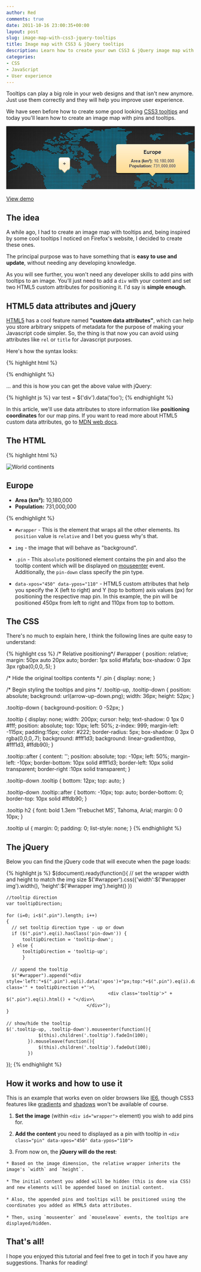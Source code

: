 ```yaml
---
author: Red
comments: true
date: 2011-10-16 23:00:35+00:00
layout: post
slug: image-map-with-css3-jquery-tooltips
title: Image map with CSS3 & jQuery tooltips
description: Learn how to create your own CSS3 & jQuery image map with pins and tooltips.
categories:
- CSS
- JavaScript
- User experience
---
```


Tooltips can play a big role in your web designs and that isn't new anymore. Just use them correctly and they will help you improve user experience.

We have seen before how to create some good looking [CSS3 tooltips](/css3-tooltips) and today you'll learn how to create an image map with pins and tooltips.

![World map tooltips with CSS3 and jQuery](/dist/uploads/2011/10/image-map-with-css3-jquery-tooltips.jpg)

<!-- more -->

[View demo](/dist/uploads/2011/10/image-map-with-css3-jquery-tooltips-demo.html)

## The idea

A while ago, I had to create an image map with tooltips and, being inspired by some cool tooltips I noticed on Firefox's website, I decided to create these ones.

The principal purpose was to have something that is **easy to use and update**, without needing any developing knowledge.

As you will see further, you won't need any developer skills to add pins with tooltips to an image. You'll just need to add a `div` with your content and set two HTML5 custom attributes for positioning it. I'd say is **simple enough**.

## HTML5 data attributes and jQuery

[HTML5](/create-a-stylish-html5-template-from-scratch) has a cool feature named **"custom data attributes"**, which can help you store arbitrary snippets of metadata for the purpose of making your Javascript code simpler. So, the thing is that now you can avoid using attributes like `rel` or `title` for Javascript purposes.

Here's how the syntax looks:

{% highlight html %}
  <div data-foo="bar"></div>
{% endhighlight %}

... and this is how you can get the above value with jQuery:

{% highlight js %}
  var test = $('div').data('foo');
{% endhighlight %}

In this article, we'll use data attributes to store information like **positioning coordinates** for our map pins. If you want to read more about HTML5 custom data attributes, go to [MDN web docs](https://developer.mozilla.org/en-US/docs/Learn/HTML/Howto/Use_data_attributes).

## The HTML

{% highlight html %}
  <div id="wrapper">
    <img  width="920" height="450"
          src="world-map.jpg"
          alt="World continents">
    <div class="pin pin-down" data-xpos="450" data-ypos="110">
        <h2>Europe</h2>
        <ul>
          <li><b>Area (km²):</b> 10,180,000</li>
          <li><b>Population:</b> 731,000,000 </li>
        </ul>
    </div>
  </div>
{% endhighlight %}

  * `#wrapper` - This is the element that wraps all the other elements. Its `position` value is `relative` and I bet you guess why's that.

  * `img` - the image that will behave as "background".

  * `.pin` - This `absolute` positioned element contains the pin and also the tooltip content which will be displayed on [mouseenter](http://api.jquery.com/mouseenter/) event. Additionally, the `pin-down` class specify the pin type.

  * `data-xpos="450" data-ypos="110"` - HTML5 custom attributes that help you specify the X (left to right) and Y (top to bottom) axis values (px) for positioning the respective map pin. In this example, the pin will be positioned 450px from left to right and 110px from top to bottom.

## The CSS

There's no much to explain here, I think the following lines are quite easy to understand:

{% highlight css %}
  /* Relative positioning*/
  #wrapper {
    position: relative;
    margin: 50px auto 20px auto;
    border: 1px solid #fafafa;
    box-shadow: 0 3px 3px rgba(0,0,0,.5);
  }

  /* Hide the original tooltips contents */
  .pin {
    display: none;
  }

  /* Begin styling the tooltips and pins */
  .tooltip-up, .tooltip-down {
    position: absolute;
    background: url(arrow-up-down.png);
    width: 36px;
    height: 52px;
  }

  .tooltip-down {
    background-position: 0 -52px;
  }

  .tooltip {
    display: none;
    width: 200px;
    cursor: help;
    text-shadow: 0 1px 0 #fff;
    position: absolute;
    top: 10px;
    left: 50%;
    z-index: 999;
    margin-left: -115px;
    padding:15px;
    color: #222;
    border-radius: 5px;
    box-shadow: 0 3px 0 rgba(0,0,0,.7);
    background: #fff1d3;
    background: linear-gradient(top, #fff1d3, #ffdb90);
  }

  .tooltip::after {
    content: '';
    position: absolute;
    top: -10px;
    left: 50%;
    margin-left: -10px;
    border-bottom: 10px solid #fff1d3;
    border-left: 10px solid transparent;
    border-right :10px solid transparent;
  }

  .tooltip-down .tooltip {
    bottom: 12px;
    top: auto;
  }

  .tooltip-down .tooltip::after {
    bottom: -10px;
    top: auto;
    border-bottom: 0;
    border-top: 10px solid #ffdb90;
  }

  .tooltip h2 {
    font: bold 1.3em 'Trebuchet MS', Tahoma, Arial;
    margin: 0 0 10px;
  }

  .tooltip ul {
    margin: 0;
    padding: 0;
    list-style: none;
  }
{% endhighlight %}

## The jQuery

Below you can find the jQuery code that will execute when the page loads:

{% highlight js %}
  $(document).ready(function(){
    // set the wrapper width and height to match the img size
    $('#wrapper').css({'width':$('#wrapper img').width(),
                      'height':$('#wrapper img').height()
    })

    //tooltip direction
    var tooltipDirection;

    for (i=0; i<$(".pin").length; i++)
    {
      // set tooltip direction type - up or down
      if ($(".pin").eq(i).hasClass('pin-down')) {
          tooltipDirection = 'tooltip-down';
      } else {
          tooltipDirection = 'tooltip-up';
          }

      // append the tooltip
      $("#wrapper").append("<div style='left:"+$(".pin").eq(i).data('xpos')+"px;top:"+$(".pin").eq(i).data('ypos')+"px' class='" + tooltipDirection +"'>\
                                          <div class='tooltip'>" + $(".pin").eq(i).html() + "</div>\
                                  </div>");
    }

    // show/hide the tooltip
    $('.tooltip-up, .tooltip-down').mouseenter(function(){
                $(this).children('.tooltip').fadeIn(100);
            }).mouseleave(function(){
                $(this).children('.tooltip').fadeOut(100);
            })
  });
{% endhighlight %}

## How it works and how to use it

This is an example that works even on older browsers like [IE6](/how-to-solve-common-ie-bugs), though CSS3 features like [gradients](/css-gradients-quick-tutorial) and [shadows](/how-to-create-slick-effects-with-css3-box-shadow) won't be available of course.

  1. **Set the image** (within `<div id="wrapper">` element) you wish to add pins for.

  2. **Add the content** you need to displayed as a pin with tooltip in `<div class="pin" data-xpos="450" data-ypos="110">`

  3. From now on, the **jQuery will do the rest**:

    * Based on the image dimension, the relative wrapper inherits the image's `width` and `height`.

    * The initial content you added will be hidden (this is done via CSS) and new elements will be appended based on initial content.

    * Also, the appended pins and tooltips will be positioned using the coordinates you added as HTML5 data attributes.

    * Then, using `mouseenter` and `mouseleave` events, the tooltips are displayed/hidden.

## That's all!

I hope you enjoyed this tutorial and feel free to get in toch if you have any suggestions. Thanks for reading!